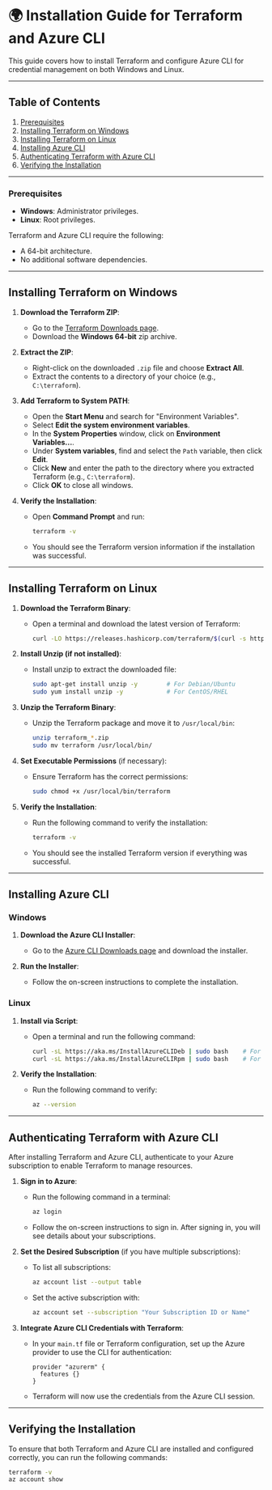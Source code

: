 # 🌍 Installation Guide for Terraform and Azure CLI

This guide covers how to install Terraform and configure Azure CLI for credential management on both Windows and Linux.

---

## Table of Contents

1. [Prerequisites](#prerequisites)
2. [Installing Terraform on Windows](#installing-terraform-on-windows)
3. [Installing Terraform on Linux](#installing-terraform-on-linux)
4. [Installing Azure CLI](#installing-azure-cli)
5. [Authenticating Terraform with Azure CLI](#authenticating-terraform-with-azure-cli)
6. [Verifying the Installation](#verifying-the-installation)

---

### Prerequisites

- **Windows**: Administrator privileges.
- **Linux**: Root privileges.

Terraform and Azure CLI require the following:

- A 64-bit architecture.
- No additional software dependencies.

---

## Installing Terraform on Windows

1. **Download the Terraform ZIP**:

   - Go to the [Terraform Downloads page](https://www.terraform.io/downloads.html).
   - Download the **Windows 64-bit** zip archive.

2. **Extract the ZIP**:

   - Right-click on the downloaded `.zip` file and choose **Extract All**.
   - Extract the contents to a directory of your choice (e.g., `C:\terraform`).

3. **Add Terraform to System PATH**:

   - Open the **Start Menu** and search for "Environment Variables".
   - Select **Edit the system environment variables**.
   - In the **System Properties** window, click on **Environment Variables...**.
   - Under **System variables**, find and select the `Path` variable, then click **Edit**.
   - Click **New** and enter the path to the directory where you extracted Terraform (e.g., `C:\terraform`).
   - Click **OK** to close all windows.

4. **Verify the Installation**:
   - Open **Command Prompt** and run:
     ```bash
     terraform -v
     ```
   - You should see the Terraform version information if the installation was successful.

---

## Installing Terraform on Linux

1. **Download the Terraform Binary**:

   - Open a terminal and download the latest version of Terraform:
     ```bash
     curl -LO https://releases.hashicorp.com/terraform/$(curl -s https://checkpoint-api.hashicorp.com/v1/check/terraform | jq -r .current_version)/terraform_$(curl -s https://checkpoint-api.hashicorp.com/v1/check/terraform | jq -r .current_version)_linux_amd64.zip
     ```

2. **Install Unzip (if not installed)**:

   - Install unzip to extract the downloaded file:
     ```bash
     sudo apt-get install unzip -y        # For Debian/Ubuntu
     sudo yum install unzip -y            # For CentOS/RHEL
     ```

3. **Unzip the Terraform Binary**:

   - Unzip the Terraform package and move it to `/usr/local/bin`:
     ```bash
     unzip terraform_*.zip
     sudo mv terraform /usr/local/bin/
     ```

4. **Set Executable Permissions** (if necessary):

   - Ensure Terraform has the correct permissions:
     ```bash
     sudo chmod +x /usr/local/bin/terraform
     ```

5. **Verify the Installation**:
   - Run the following command to verify the installation:
     ```bash
     terraform -v
     ```
   - You should see the installed Terraform version if everything was successful.

---

## Installing Azure CLI

### Windows

1. **Download the Azure CLI Installer**:

   - Go to the [Azure CLI Downloads page](https://aka.ms/installazurecliwindows) and download the installer.

2. **Run the Installer**:
   - Follow the on-screen instructions to complete the installation.

### Linux

1. **Install via Script**:

   - Open a terminal and run the following command:
     ```bash
     curl -sL https://aka.ms/InstallAzureCLIDeb | sudo bash    # For Debian/Ubuntu
     curl -sL https://aka.ms/InstallAzureCLIRpm | sudo bash    # For CentOS/RHEL
     ```

2. **Verify the Installation**:
   - Run the following command to verify:
     ```bash
     az --version
     ```

---

## Authenticating Terraform with Azure CLI

After installing Terraform and Azure CLI, authenticate to your Azure subscription to enable Terraform to manage resources.

1. **Sign in to Azure**:

   - Run the following command in a terminal:
     ```bash
     az login
     ```
   - Follow the on-screen instructions to sign in. After signing in, you will see details about your subscriptions.

2. **Set the Desired Subscription** (if you have multiple subscriptions):

   - To list all subscriptions:
     ```bash
     az account list --output table
     ```
   - Set the active subscription with:
     ```bash
     az account set --subscription "Your Subscription ID or Name"
     ```

3. **Integrate Azure CLI Credentials with Terraform**:
   - In your `main.tf` file or Terraform configuration, set up the Azure provider to use the CLI for authentication:
     ```hcl
     provider "azurerm" {
       features {}
     }
     ```
   - Terraform will now use the credentials from the Azure CLI session.

---

## Verifying the Installation

To ensure that both Terraform and Azure CLI are installed and configured correctly, you can run the following commands:

```bash
terraform -v
az account show
```
